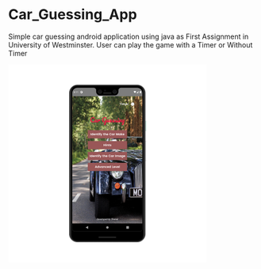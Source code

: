 # Car_Guessing_App
Simple car guessing android application using java as First Assignment in University of Westminster. 
User can play the game with a Timer or Without Timer

<img src="https://github.com/coderx31/Car_Guessing_App/blob/master/screenshots/app.png" width="400px" height="400px">
